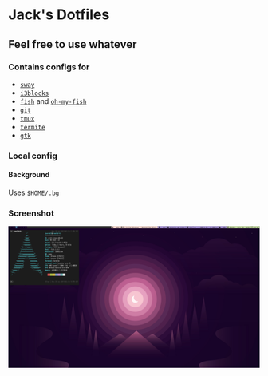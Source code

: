 Jack's Dotfiles
========
Feel free to use whatever
-------------------------

### Contains configs for
- [`sway`](https://swaywm.org/)
- [`i3blocks`](https://vivien.github.io/i3blocks/)
- [`fish`](https://fishshell.com/) and [`oh-my-fish`](https://github.com/oh-my-fish/oh-my-fish)
- [`git`](https://git-scm.com/)
- [`tmux`](https://github.com/tmux/tmux)
- [`termite`](https://github.com/thestinger/termite/)
- [`gtk`](https://www.gtk.org/)

### Local config
#### Background
Uses `$HOME/.bg`

### Screenshot
![screenshot](screenshot.png)
